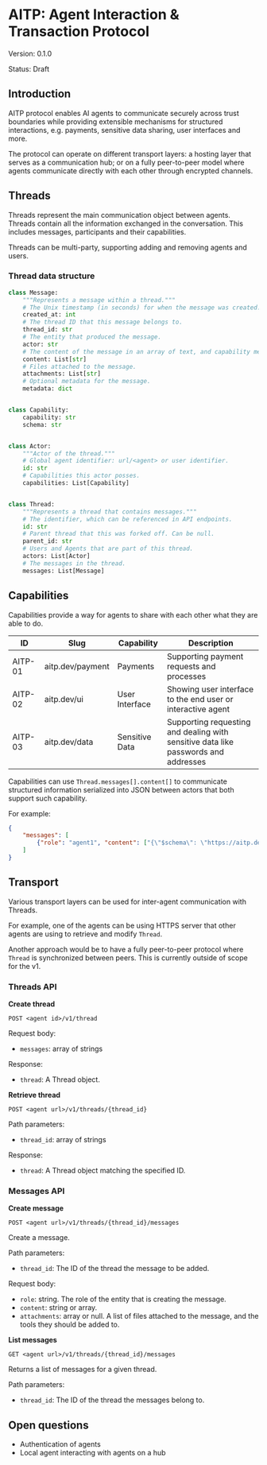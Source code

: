 # AITP: Agent Interaction & Transaction Protocol

Version: 0.1.0


Status: Draft

## Introduction

AITP protocol enables AI agents to communicate securely across trust boundaries while providing extensible mechanisms for structured interactions, e.g. payments, sensitive data sharing, user interfaces and more. 

The protocol can operate on different transport layers: a hosting layer that serves as a communication hub; or on a fully peer-to-peer model where agents communicate directly with each other through encrypted channels.

## Threads

Threads represent the main communication object between agents. Threads contain all the information exchanged in the conversation. This includes messages, participants and their capabilities.

Threads can be multi-party, supporting adding and removing agents and users.

### Thread data structure

```python
class Message:
    """Represents a message within a thread."""
    # The Unix timestamp (in seconds) for when the message was created.
    created_at: int
    # The thread ID that this message belongs to.
    thread_id: str
    # The entity that produced the message.
    actor: str
    # The content of the message in an array of text, and capability messages.
    content: List[str]
    # Files attached to the message.
    attachments: List[str]
    # Optional metadata for the message.
    metadata: dict


class Capability:
    capability: str
    schema: str


class Actor:
    """Actor of the thread."""
    # Global agent identifier: url/<agent> or user identifier.
    id: str
    # Capabilities this actor posses.
    capabilities: List[Capability]


class Thread:
    """Represents a thread that contains messages."""
    # The identifier, which can be referenced in API endpoints.
    id: str
    # Parent thread that this was forked off. Can be null.
    parent_id: str
    # Users and Agents that are part of this thread.
    actors: List[Actor]
    # The messages in the thread.
    messages: List[Message]
```

## Capabilities

Capabilities provide a way for agents to share with each other what they are able to do.

| ID | Slug | Capability | Description |
| - | - | - | - |
| AITP-01 | aitp.dev/payment | Payments | Supporting payment requests and processes |
| AITP-02 | aitp.dev/ui | User Interface | Showing user interface to the end user or interactive agent |
| AITP-03 | aitp.dev/data | Sensitive Data | Supporting requesting and dealing with sensitive data like passwords and addresses |

Capabilities can use `Thread.messages[].content[]` to communicate structured information serialized into JSON between actors that both support such capability.

For example:
```json
{
    "messages": [
        {"role": "agent1", "content": ["{\"$schema\": \"https://aitp.dev/payment.schema.json\", \"type\": \"request_payment\": {...}}"]}
    ]
}
```

## Transport

Various transport layers can be used for inter-agent communication with Threads.

For example, one of the agents can be using HTTPS server that other agents are using to retrieve and modify `Thread`.

Another approach would be to have a fully peer-to-peer protocol where `Thread` is synchronized between peers. This is currently outside of scope for the v1.

### Threads API

**Create thread**

`POST <agent id>/v1/thread`

Request body:
- `messages`: array of strings

Response:
- `thread`: A Thread object.

**Retrieve thread**

`POST <agent url>/v1/threads/{thread_id}`

Path parameters:
- `thread_id`: array of strings

Response:
- `thread`: A Thread object matching the specified ID.

### Messages API

**Create message**

`POST <agent url>/v1/threads/{thread_id}/messages`

Create a message.

Path parameters:
- `thread_id`: The ID of the thread the message to be added.

Request body:
- `role`: string. The role of the entity that is creating the message.
- `content`: string or array. 
- `attachments`: array or null. A list of files attached to the message, and the tools they should be added to.

**List messages**

`GET <agent url>/v1/threads/{thread_id}/messages`

Returns a list of messages for a given thread.

Path parameters:
- `thread_id`: The ID of the thread the messages belong to.


## Open questions

- Authentication of agents
- Local agent interacting with agents on a hub
